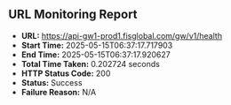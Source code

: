 ## URL Monitoring Report

- **URL:** https://api-gw1-prod1.fisglobal.com/gw/v1/health
- **Start Time:** 2025-05-15T06:37:17.717903
- **End Time:** 2025-05-15T06:37:17.920627
- **Total Time Taken:** 0.202724 seconds
- **HTTP Status Code:** 200
- **Status:** Success
- **Failure Reason:** N/A
